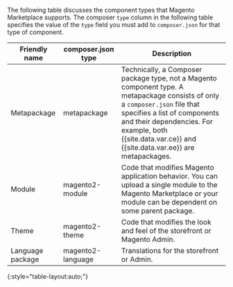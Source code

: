 The following table discusses the component types that Magento Marketplace supports. The composer `type` column in the following table specifies the value of the `type` field you must add to `composer.json` for that type of component.

|Friendly name|composer.json type|Description|
|--- |--- |--- |
|Metapackage|metapackage|Technically, a Composer package type, not a Magento component type. A metapackage consists of only a `composer.json` file that specifies a list of components and their dependencies. For example, both {{site.data.var.ce}} and {{site.data.var.ee}} are metapackages.|
|Module|magento2-module|Code that modifies Magento application behavior. You can upload a single module to the Magento Marketplace or your module can be dependent on some parent package.|
|Theme|magento2-theme|Code that modifies the look and feel of the storefront or Magento Admin.|
|Language package|magento2-language|Translations for the storefront or Admin.|
{:style="table-layout:auto;"}
